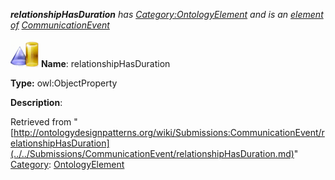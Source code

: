 ___relationshipHasDuration__ has [Category:OntologyElement](../../Category/OntologyElement.md "Category:OntologyElement") and is an [element of](../../Property/ElementOf.md "Property:ElementOf") [CommunicationEvent](../../Submissions/CommunicationEvent.md "Submissions:CommunicationEvent")_


  




[![ObjectProperty](../../images/thumb/c/c3/ObjectProperty.gif/45px-ObjectProperty.gif)](../../Image/ObjectProperty.gif.md "ObjectProperty")
__Name__: relationshipHasDuration 


__Type:__ owl:ObjectProperty 


__Description__: 





Retrieved from "[http://ontologydesignpatterns.org/wiki/Submissions:CommunicationEvent/relationshipHasDuration](../../Submissions/CommunicationEvent/relationshipHasDuration.md)"
 [Category](http://ontologydesignpatterns.org/wiki/Special:Categories "Special:Categories"): [OntologyElement](../../Category/OntologyElement.md "Category:OntologyElement")